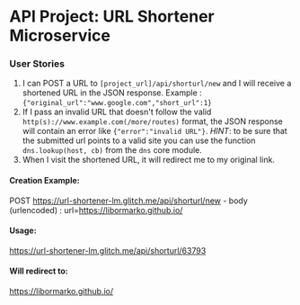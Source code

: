 # API Project: URL Shortener Microservice

### User Stories

1. I can POST a URL to `[project_url]/api/shorturl/new` and I will receive a shortened URL in the JSON response. Example : `{"original_url":"www.google.com","short_url":1}`
2. If I pass an invalid URL that doesn't follow the valid `http(s)://www.example.com(/more/routes)` format, the JSON response will contain an error like `{"error":"invalid URL"}`. *HINT*: to be sure that the submitted url points to a valid site you can use the function `dns.lookup(host, cb)` from the `dns` core module.
3. When I visit the shortened URL, it will redirect me to my original link.


#### Creation Example:

POST https://url-shortener-lm.glitch.me/api/shorturl/new - body (urlencoded) :  url=https://libormarko.github.io/

#### Usage:

https://url-shortener-lm.glitch.me/api/shorturl/63793

#### Will redirect to:

https://libormarko.github.io/